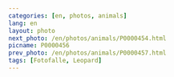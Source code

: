 ```yaml
---
categories: [en, photos, animals]
lang: en
layout: photo
next_photo: /en/photos/animals/P0000454.html
picname: P0000456
prev_photo: /en/photos/animals/P0000457.html
tags: [Fotofalle, Leopard]
---
```

